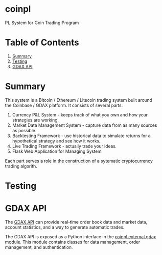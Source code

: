 # coinpl
PL System for Coin Trading Program

# Table of Contents  

1. [Summary](#summary)
2. [Testing](#testing)
3. [GDAX API](#gdax-api)

# Summary
This system is a Bitcoin / Ethereum / Litecoin trading system built around 
the Coinbase / GDAX platform. It consists of several parts:

1.  Currency P&L System - keeps track of what you own and how your strategies
    are working.
2.  Market Data Management System - capture data from as many sources as 
    possible.
3.  Backtesting Framework - use historical data to simulate returns for a 
    hypothetical strategy and see how it works.
3.  Live Trading Framework - actually trade your ideas.
4.  Flask Web Application for Managing System 

Each part serves a role in the construction of a sytematic cryptocurrency 
trading algorith.

# Testing

# GDAX API
The [GDAX API](https://docs.gdax.com/?python#introduction) can provide 
real-time order book data and market data, account statistics, and a way to 
generate automatic trades.  

The GDAX API is exposed as a Python interface in the 
[coinpl.external.gdax](./coinpl/external/gdax) module. This module contains 
classes for data management, order management, and authentication. 